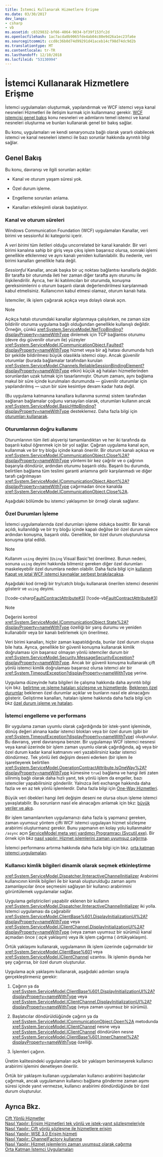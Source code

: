 ```yaml
---
title: İstemci Kullanarak Hizmetlere Erişme
ms.date: 03/30/2017
dev_langs:
- csharp
- vb
ms.assetid: c8329832-bf66-4064-9034-bf39f153fc2d
ms.openlocfilehash: 1ac7acda0b9065fde4ab04c80e9d26a1ec23fa6e
ms.sourcegitcommit: ccd8c36b0d74d99291d41aceb14cf98d74dc9d2b
ms.translationtype: MT
ms.contentlocale: tr-TR
ms.lasthandoff: 12/10/2018
ms.locfileid: "53130994"
---
```

# <a name="accessing-services-using-a-client"></a>İstemci Kullanarak Hizmetlere Erişme
İstemci uygulamaları oluşturmak, yapılandırmak ve WCF istemci veya kanal nesneleri Hizmetleri ile iletişim kurmak için kullanmanız gerekir. [WCF istemcisi genel bakış](../../../../docs/framework/wcf/wcf-client-overview.md) konu nesneleri ve adımlarını temel istemci ve kanal nesneleri oluşturma ve bunları kullanarak genel bir bakış sağlar.  
  
 Bu konu, uygulamaları ve kendi senaryonuza bağlı olarak yararlı olabilecek istemci ve kanal nesneleri istemci ile bazı sorunlar hakkında ayrıntılı bilgi sağlar.  
  
## <a name="overview"></a>Genel Bakış  
 Bu konu, davranışı ve ilgili sorunları açıklar:  
  
-   Kanal ve oturum yaşam süresi yok.  
  
-   Özel durum işleme.  
  
-   Engelleme sorunları anlama.  
  
-   Kanalları etkileşimli olarak başlatılıyor.  
  
### <a name="channel-and-session-lifetimes"></a>Kanal ve oturum süreleri  
 Windows Communication Foundation (WCF) uygulamaları Kanallar, veri birimi ve sessionful iki kategorisi içerir.  
  
 A *veri birimi* tüm iletileri olduğu uncorrelated bir kanal kanalıdır. Bir veri birimi kanalına sahip bir giriş veya çıkış işlem başarısız olursa, sonraki işlemi genellikle etkilenmez ve aynı kanalı yeniden kullanılabilir. Bu nedenle, veri birimi kanalları genellikle hata değil.  
  
 *Sessionful* Kanallar, ancak başka bir uç noktası bağlantısı kanallarla değildir. Bir tarafta bir oturumda ileti her zaman diğer tarafta aynı oturumu ile ilişkilendirilir. Ayrıca, her iki katılımcıları bir oturumda, konuşma gereksinimlerini o oturum başarılı olarak değerlendirilmesi karşılanmadı kabul etmelisiniz. Kullanıcının kabul etmesi olamaz, oturum kanalı hata.  
  
 İstemciler, ilk işlem çağırarak açıkça veya dolaylı olarak açın.  
  
> [!NOTE]
>  Açıkça hatalı oturumdaki kanallar algılanmaya çalışılırken, ne zaman size bildirilir oturuma uygulama bağlı olduğundan genellikle kullanışlı değildir. Örneğin, çünkü <xref:System.ServiceModel.NetTcpBinding?displayProperty=nameWithType> dinlemek için TCP bağlantısı oturumu (devre dışı güvenilir oturum ile) yüzeyler <xref:System.ServiceModel.ICommunicationObject.Faulted?displayProperty=nameWithType> hizmet veya bir ağ hatası durumunda hızlı bir şekilde bildirilmesi büyük olasılıkla istemci olayı. Ancak güvenilir oturumlar (burada bağlamalar tarafından kurulan <xref:System.ServiceModel.Channels.ReliableSessionBindingElement?displayProperty=nameWithType> etkin) küçük ağ hataları hizmetlerinden sorunlardan uzak tutmak için tasarlanmıştır. Oturum zamanı, aynı bağlama makul bir süre içinde kurulmaları durumunda — güvenilir oturumlar için yapılandırılmış — uzun bir süre kesintiye devam kadar hata değil.  
  
 (Bu uygulama katmanına kanallara kullanıma sunma) sistem tarafından sağlanan bağlamalar çoğunu varsayılan olarak, oturumları kullanın ancak <xref:System.ServiceModel.BasicHttpBinding?displayProperty=nameWithType> desteklemez. Daha fazla bilgi için [oturumları kullanarak](../../../../docs/framework/wcf/using-sessions.md).  
  
### <a name="the-proper-use-of-sessions"></a>Oturumlarının doğru kullanımı  
 Oturumlarının tüm ileti alışverişi tamamlandıktan ve her iki tarafında da başarılı kabul öğrenmek için bir yol sağlar. Çağıran uygulama kanal açın, kullanmak ve bir try bloğu içinde kanalı önerilir. Bir oturum kanalı açıksa ve <xref:System.ServiceModel.ICommunicationObject.Close%2A?displayProperty=nameWithType> yöntemi bir kez çağrılır ve o çağrının başarıyla döndürür, ardından oturumu başarılı oldu. Başarılı bu durumda, belirtilen bağlama tüm teslimi garanti anlamına gelir karşılanmadı ve diğer tarafı çağrılmayan <xref:System.ServiceModel.ICommunicationObject.Abort%2A?displayProperty=nameWithType> çağırmadan önce kanalda <xref:System.ServiceModel.ICommunicationObject.Close%2A>.  
  
 Aşağıdaki bölümde bu istemci yaklaşımın bir örneği olarak sağlanır.  
  
### <a name="handling-exceptions"></a>Özel Durumları İşleme  
 İstemci uygulamalarında özel durumları işleme oldukça basittir. Bir kanalı açıldı, kullanıldığı ve bir try bloğu içinde kapalı değilse bir özel durum sürece ardından konuşma, başarılı oldu. Genellikle, bir özel durum oluşturulursa konuşma iptal edildi.  
  
> [!NOTE]
>  Kullanım `using` deyimi (`Using` Visual Basic'te) önerilmez. Bunun nedeni, sonuna `using` deyimi hakkında bilmeniz gereken diğer özel durumları maskeleyebilir özel durumlara neden olabilir. Daha fazla bilgi için [kullanım Kapat ve iptal WCF istemci kaynaklar serbest bırakılacaksa](../../../../docs/framework/wcf/samples/use-close-abort-release-wcf-client-resources.md).  
  
 Aşağıdaki kod örneği bir try/catch bloğu kullanarak önerilen istemci desenini gösterir ve `using` deyimi.  
  
 [!code-csharp[FaultContractAttribute#3](../../../../samples/snippets/csharp/VS_Snippets_CFX/faultcontractattribute/cs/client.cs#3)]
 [!code-vb[FaultContractAttribute#3](../../../../samples/snippets/visualbasic/VS_Snippets_CFX/faultcontractattribute/vb/client.vb#3)]  
  
> [!NOTE]
>  Değerini kontrol <xref:System.ServiceModel.ICommunicationObject.State%2A?displayProperty=nameWithType> özelliği bir yarış durumu ve yeniden kullanabilir veya bir kanalı belirlemek için önerilmez.  
  
 Veri birimi kanalları, hiçbir zaman kapatıldığında, bunlar özel durum oluşsa bile hata. Ayrıca, genellikle bir güvenli konuşma kullanarak kimlik doğrulaması için başarısız olmayan yönlü istemciler durum bir <xref:System.ServiceModel.Security.MessageSecurityException?displayProperty=nameWithType>. Ancak bir güvenli konuşma kullanarak çift yönlü istemci kimlik doğrulaması başarısız olursa istemci alır bir <xref:System.TimeoutException?displayProperty=nameWithType> yerine.  
  
 Uygulama düzeyinde hata bilgileri ile çalışma hakkında daha ayrıntılı bilgi için bkz. [belirtme ve işleme hataları sözleşme ve hizmetlerde](../../../../docs/framework/wcf/specifying-and-handling-faults-in-contracts-and-services.md). [Beklenen özel durumlar](../../../../docs/framework/wcf/samples/expected-exceptions.md) beklenen özel durumlar açıklar ve bunların nasıl ele alınacağını gösterir. Geliştirme kanalları, hataları işleme hakkında daha fazla bilgi için bkz [özel durum işleme ve hataları](../../../../docs/framework/wcf/extending/handling-exceptions-and-faults.md).  
  
### <a name="client-blocking-and-performance"></a>İstemci engelleme ve performans  
 Bir uygulama zaman uyumlu olarak çağırdığında bir istek-yanıt işleminde, dönüş değeri alınana kadar istemci blokları veya bir özel durum (gibi bir <xref:System.TimeoutException?displayProperty=nameWithType>) oluşturulur. Bu davranış, yerel davranışına benzer. Bir uygulamayı WCF istemci nesnesi veya kanal üzerinde bir işlem zaman uyumlu olarak çağırdığında, ağ veya bir özel durum kadar kanal katmanını veri yazabilirsiniz kadar istemci döndürmez. Tek yönlü ileti değişim deseni ederken (bir işlem ile işaretleyerek belirtilen <xref:System.ServiceModel.OperationContractAttribute.IsOneWay%2A?displayProperty=nameWithType> kümesine `true`) bağlama ve hangi ileti zaten silinmiş bağlı olarak daha hızlı yanıt, tek yönlü işlem da engeller, bazı istemciler yapabilirsiniz gönderilir. Yalnızca ileti exchange hakkında daha fazla ve en az tek yönlü işlemlerdir. Daha fazla bilgi için [One-Way Hizmetleri](../../../../docs/framework/wcf/feature-details/one-way-services.md).  
  
 Büyük veri öbekleri hangi ileti değişim deseni ne olursa olsun işleme istemci yavaşlatabilir. Bu sorunların nasıl ele alınacağını anlamak için bkz: [büyük veriler ve akış](../../../../docs/framework/wcf/feature-details/large-data-and-streaming.md).  
  
 Bir işlem tamamlanırken uygulamanızı daha fazla iş yapmanız gereken, zaman uyumsuz yöntem çifti WCF istemci uygulayan hizmet sözleşme arabirimi oluşturmanız gerekir. Bunu yapmanın en kolay yolu kullanmaktır `/async` açın [ServiceModel meta veri yardımcı Programracı (Svcutil.exe)](../../../../docs/framework/wcf/servicemodel-metadata-utility-tool-svcutil-exe.md). Bir örnek için bkz [nasıl yapılır: Hizmet işlemlerini zaman uyumsuz çağırma](../../../../docs/framework/wcf/feature-details/how-to-call-wcf-service-operations-asynchronously.md).  
  
 İstemci performansı artırma hakkında daha fazla bilgi için bkz. [orta katman istemci uygulamaları](../../../../docs/framework/wcf/feature-details/middle-tier-client-applications.md).  
  
### <a name="enabling-the-user-to-select-credentials-dynamically"></a>Kullanıcı kimlik bilgileri dinamik olarak seçmek etkinleştirme  
 <xref:System.ServiceModel.Dispatcher.IInteractiveChannelInitializer> Arabirimi kullanıcının kimlik bilgileri ile bir kanalı oluşturulduğu zaman aşımı zamanlayıcılar önce seçmesini sağlayan bir kullanıcı arabirimini görüntülemek uygulamalar sağlar.  
  
 Uygulama geliştiricileri yapabilir eklenen bir kullanın <xref:System.ServiceModel.Dispatcher.IInteractiveChannelInitializer> iki yolla. İstemci uygulaması da çağırabilir <xref:System.ServiceModel.ClientBase%601.DisplayInitializationUI%2A?displayProperty=nameWithType> veya <xref:System.ServiceModel.IClientChannel.DisplayInitializationUI%2A?displayProperty=nameWithType> (veya zaman uyumsuz bir sürümü) kanal açmadan önce ( *açık* yaklaşım) veya ilk işlem çağırma ( *örtük*yaklaşım).  
  
 Örtük yaklaşımı kullanarak, uygulamanın ilk işlem üzerinde çağırmalıdır bir <xref:System.ServiceModel.ClientBase%601> veya <xref:System.ServiceModel.IClientChannel> uzantısı. İlk işlemin dışında her şey çağırırsa, bir özel durum oluşturulur.  
  
 Uygulama açık yaklaşımı kullanarak, aşağıdaki adımları sırayla gerçekleştirmeniz gerekir:  
  
1.  Çağırın ya da <xref:System.ServiceModel.ClientBase%601.DisplayInitializationUI%2A?displayProperty=nameWithType> veya <xref:System.ServiceModel.IClientChannel.DisplayInitializationUI%2A?displayProperty=nameWithType> (veya zaman uyumsuz bir sürümü).  
  
2.  Başlatıcılar döndürüldüğünde çağırın ya da <xref:System.ServiceModel.ICommunicationObject.Open%2A> metodunda <xref:System.ServiceModel.IClientChannel> nesne veya <xref:System.ServiceModel.IClientChannel> döndürülen nesne <xref:System.ServiceModel.ClientBase%601.InnerChannel%2A?displayProperty=nameWithType> özelliği.  
  
3.  İşlemleri çağırın.  
  
 Üretim kalitesindeki uygulamaları açık bir yaklaşım benimseyerek kullanıcı arabirimi işlemini denetleyen önerilir.  
  
 Örtük bir yaklaşım kullanan uygulamaları kullanıcı arabirimi başlatıcılar çağırmak, ancak uygulamanın kullanıcı bağlama gönderme zaman aşımı süresi içinde yanıt vermezse, kullanıcı arabirimi döndürdüğünde bir özel durum oluşturulur.  
  
## <a name="see-also"></a>Ayrıca Bkz.  
 [Çift Yönlü Hizmetler](../../../../docs/framework/wcf/feature-details/duplex-services.md)  
 [Nasıl Yapılır: Erişim Hizmetleri tek yönlü ve istek-yanıt sözleşmeleriyle](../../../../docs/framework/wcf/feature-details/how-to-access-wcf-services-with-one-way-and-request-reply-contracts.md)  
 [Nasıl Yapılır: Çift yönlü sözleşme ile hizmetlere erişim](../../../../docs/framework/wcf/feature-details/how-to-access-services-with-a-duplex-contract.md)  
 [Nasıl Yapılır: WSE 3.0 Erişim hizmeti](../../../../docs/framework/wcf/feature-details/how-to-access-a-wse-3-0-service-with-a-wcf-client.md)  
 [Nasıl Yapılır: ChannelFactory kullanma](../../../../docs/framework/wcf/feature-details/how-to-use-the-channelfactory.md)  
 [Nasıl Yapılır: Hizmet işlemlerini zaman uyumsuz olarak çağırma](../../../../docs/framework/wcf/feature-details/how-to-call-wcf-service-operations-asynchronously.md)  
 [Orta Katman İstemci Uygulamaları](../../../../docs/framework/wcf/feature-details/middle-tier-client-applications.md)
